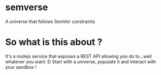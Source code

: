 # semverse
A universe that follows SemVer constraints
# So what is this about ?
It's a nodejs service that exposes a REST API allowing you do to...well whatever you want :D
Start with a universe, populate it and interact with your sandbox !

